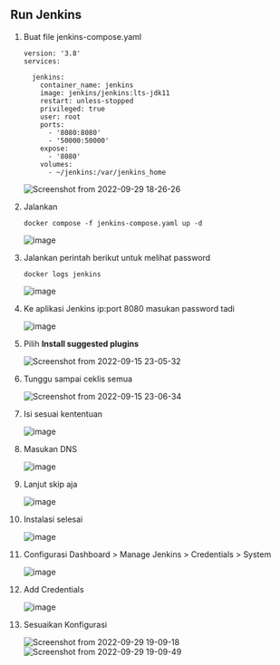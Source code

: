 ## Run Jenkins

1. Buat file jenkins-compose.yaml 

       version: '3.8'
       services:

         jenkins:
           container_name: jenkins
           image: jenkins/jenkins:lts-jdk11
           restart: unless-stopped
           privileged: true
           user: root
           ports:
             - '8080:8080'
             - '50000:50000'
           expose:
             - '8080'
           volumes:
             - ~/jenkins:/var/jenkins_home

   ![Screenshot from 2022-09-29 18-26-26](https://user-images.githubusercontent.com/40049149/193020211-24fb3823-2279-42b8-b159-406dc443eda9.png)

2. Jalankan

       docker compose -f jenkins-compose.yaml up -d

   ![image](https://user-images.githubusercontent.com/40049149/193020805-eb3c9293-e22f-4a3c-ae57-58d380f84e52.png)

3. Jalankan perintah berikut untuk melihat password

       docker logs jenkins

   ![image](https://user-images.githubusercontent.com/40049149/193021151-66809584-d570-48d8-aebd-309e5d4ef2b1.png)

4. Ke aplikasi Jenkins ip:port 8080 masukan password tadi

   ![image](https://user-images.githubusercontent.com/40049149/190452820-2d957736-45a0-4c12-8732-93b1594d1f89.png)

5. Pilih __Install suggested plugins__

   ![Screenshot from 2022-09-15 23-05-32](https://user-images.githubusercontent.com/40049149/190453292-676f9fe5-3f12-474b-b6ae-cca0e465de41.png)

6. Tunggu sampai ceklis semua

   ![Screenshot from 2022-09-15 23-06-34](https://user-images.githubusercontent.com/40049149/190453395-a70de0b1-4822-4b04-b6c4-8bf5a8805af1.png)

7. Isi sesuai kententuan

   ![image](https://user-images.githubusercontent.com/40049149/190453699-54ccaf45-e894-4e4b-8811-4aace8778179.png)

8. Masukan DNS

   ![image](https://user-images.githubusercontent.com/40049149/193024498-5c32886b-00e6-45cd-8af1-da690a4d16a6.png)

9. Lanjut skip aja

    ![image](https://user-images.githubusercontent.com/40049149/190453925-1b3c0c25-f684-4ffb-bebf-83bc15d3a573.png)

10. Instalasi selesai

    ![image](https://user-images.githubusercontent.com/40049149/193024990-c7a83e42-8b96-4b97-b856-9aff1a43a947.png)

11. Configurasi Dashboard > Manage Jenkins > Credentials > System

    ![image](https://user-images.githubusercontent.com/40049149/193026161-7e99ae36-cec3-4013-adb1-31d80d7f358a.png)

12. Add Credentials

    ![image](https://user-images.githubusercontent.com/40049149/193026568-c98112e0-34e9-4ae4-b1a8-e346c31cfa2d.png)

13. Sesuaikan Konfigurasi

    ![Screenshot from 2022-09-29 19-09-18](https://user-images.githubusercontent.com/40049149/193027927-981ab5c0-53b8-4fa8-81b3-ece8f137f460.png)
    ![Screenshot from 2022-09-29 19-09-49](https://user-images.githubusercontent.com/40049149/193027942-b5dcbe02-0b77-40db-a642-39df39564418.png)































